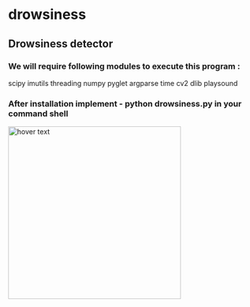 # drowsiness
## Drowsiness detector
### We will require following modules to execute this program : 
scipy
imutils
threading
numpy
pyglet
argparse
time
cv2
dlib
playsound

### After installation implement - python drowsiness.py in your command shell

<img src="1.png" width="350" title="hover text">
